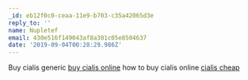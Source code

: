 ```yaml
---
_id: eb12f0c0-ceaa-11e9-b703-c35a42065d3e
reply_to: ''
name: Nupletef
email: 430e516f149043af8a381c05e8504637
date: '2019-09-04T00:28:29.986Z'
---
```

Buy cialis generic <a href="http://cialisherrx.com/#">buy cialis online</a> how to buy cialis online <a href="http://cialismdmarx.com/#">cialis cheap</a>
